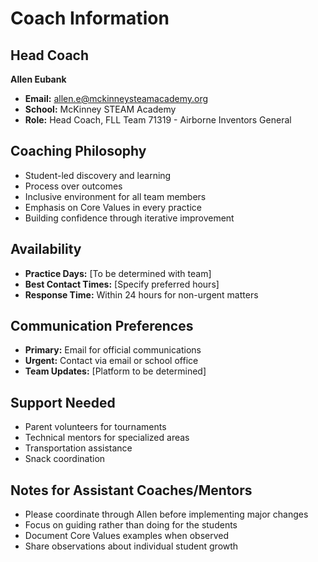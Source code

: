 # Coach Information

## Head Coach
**Allen Eubank**
- **Email:** allen.e@mckinneysteamacademy.org
- **School:** McKinney STEAM Academy
- **Role:** Head Coach, FLL Team 71319 - Airborne Inventors General

## Coaching Philosophy
- Student-led discovery and learning
- Process over outcomes
- Inclusive environment for all team members
- Emphasis on Core Values in every practice
- Building confidence through iterative improvement

## Availability
- **Practice Days:** [To be determined with team]
- **Best Contact Times:** [Specify preferred hours]
- **Response Time:** Within 24 hours for non-urgent matters

## Communication Preferences
- **Primary:** Email for official communications
- **Urgent:** Contact via email or school office
- **Team Updates:** [Platform to be determined]

## Support Needed
- Parent volunteers for tournaments
- Technical mentors for specialized areas
- Transportation assistance
- Snack coordination

## Notes for Assistant Coaches/Mentors
- Please coordinate through Allen before implementing major changes
- Focus on guiding rather than doing for the students
- Document Core Values examples when observed
- Share observations about individual student growth